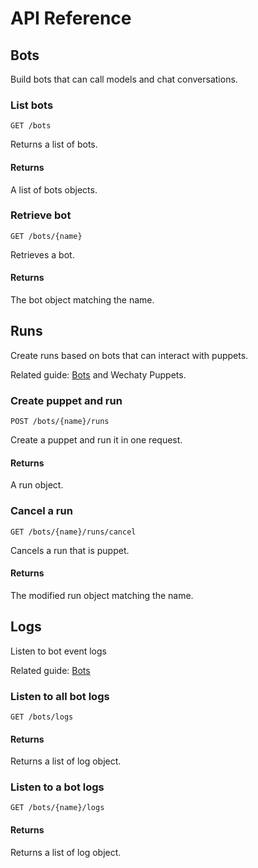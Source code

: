# API Reference

## Bots

Build bots that can call models and chat conversations.

### List bots

`GET /bots`

Returns a list of bots.

#### Returns

A list of bots objects.

### Retrieve bot

`GET /bots/{name}`

Retrieves a bot.

#### Returns

The bot object matching the name.

## Runs

Create runs based on bots that can interact with puppets.

Related guide: [Bots](#bots) and Wechaty Puppets.

### Create puppet and run

`POST /bots/{name}/runs`

Create a puppet and run it in one request.

#### Returns

A run object.

### Cancel a run

`GET /bots/{name}/runs/cancel`

Cancels a run that is puppet.

#### Returns

The modified run object matching the name.

## Logs

Listen to bot event logs

Related guide: [Bots](#bots)

### Listen to all bot logs

`GET /bots/logs`

#### Returns

Returns a list of log object.

### Listen to a bot logs

`GET /bots/{name}/logs`

#### Returns

Returns a list of log object.
